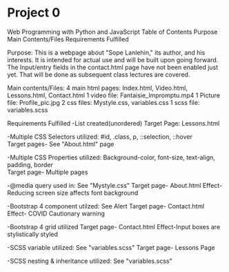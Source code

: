 # Project 0

Web Programming with Python and JavaScript
Table of Contents
Purpose
Main Contents/Files
Requirements Fulfilled

Purpose:
This is a webpage about "Sope Lanlehin," its author, and his interests. It is intended for actual use and will be built upon going forward.
The Input/entry fields in the contact.html page have not been enabled just yet. That will be done as subsequent class lectures are covered.


Main contents/Files:
4 main html pages: Index.html, Video.html, Lessons.html, Contact.html
1 video file: Fantaisie_Impromptu.mp4
1 Picture file: Profile_pic.jpg
2 css files: Mystyle.css, variables.css
1 scss file: variables.scss

Requirements Fulfilled
-List created(unordered)
 Target Page: Lessons.html

-Multiple CSS Selectors utilized: #id, .class, p, ::selection, ::hover  
 Target pages- See "About.html" page

-Multiple CSS Properties utilized: Background-color, font-size, text-align, padding, border  
 Target page- Multiple pages

-@media query used in: See "Mystyle.css" 
 Target page- About.html
 Effect- Reducing screen size affects font background

-Bootstrap 4 component utilzed: See Alert 
 Target page- Contact.html
 Effect- COVID Cautionary warning

-Bootstrap 4 grid utilized
 Target page- Contact.html
 Effect-Input boxes are stylistically styled

-SCSS variable utilized: See "variables.scss"
 Target page- Lessons Page
 
-SCSS nesting & inheritance utilized: See "variables.scss"
 
